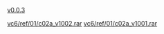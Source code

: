 [v0.0.3](https://github.com/littleflute/rar/edit/master/README.md)

[vc6/ref/01/c02a_v1002.rar](vc6/ref/01/c02a_v1002.rar)
[vc6/ref/01/c02a_v1001.rar](vc6/ref/01/c02a_v1001.rar)
